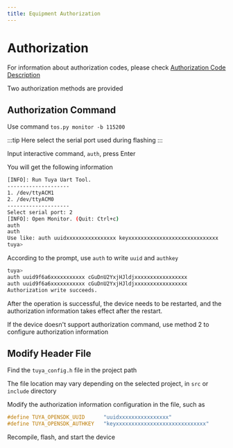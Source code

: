 ```yaml
---
title: Equipment Authorization
---
```


# Authorization

For information about authorization codes, please check [Authorization Code Description](./unboxing.md#license-key)

Two authorization methods are provided

## Authorization Command

Use command `tos.py monitor -b 115200`

:::tip
Here select the serial port used during flashing
:::

Input interactive command, `auth`, press Enter

You will get the following information

```bash
[INFO]: Run Tuya Uart Tool.
--------------------
1. /dev/ttyACM1
2. /dev/ttyACM0
--------------------
Select serial port: 2
[INFO]: Open Monitor. (Quit: Ctrl+c)
auth
auth
Use like: auth uuidxxxxxxxxxxxxxxxx keyxxxxxxxxxxxxxxxxxxxxxxxxxxxxx
tuya>
```

According to the prompt, use `auth` to write `uuid` and `authkey`

```bash
tuya>
auth uuid9f6a6xxxxxxxxxxx cGuDnU2YxjHJldjxxxxxxxxxxxxxxxxx
auth uuid9f6a6xxxxxxxxxxx cGuDnU2YxjHJldjxxxxxxxxxxxxxxxxx
Authorization write succeeds.
```

After the operation is successful, the device needs to be restarted, and the authorization information takes effect after the restart.

If the device doesn't support authorization command, use method 2 to configure authorization information

## Modify Header File

Find the `tuya_config.h` file in the project path

The file location may vary depending on the selected project, in `src` or `include` directory

Modify the authorization information configuration in the file, such as

```c++
#define TUYA_OPENSDK_UUID      "uuidxxxxxxxxxxxxxxxx"                    // Please change the correct uuid
#define TUYA_OPENSDK_AUTHKEY   "keyxxxxxxxxxxxxxxxxxxxxxxxxxxxxx"        // Please change the correct authkey
```

Recompile, flash, and start the device
